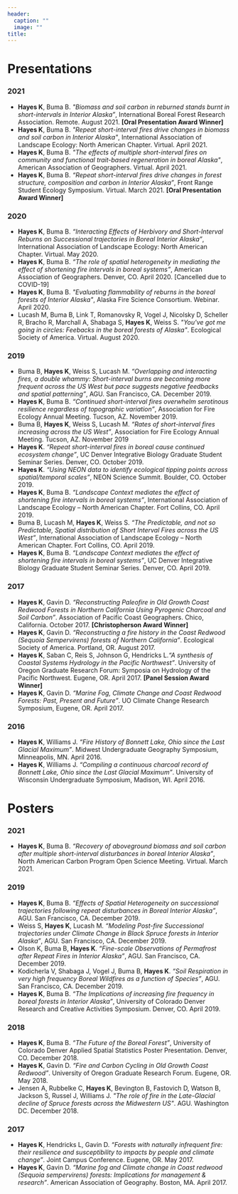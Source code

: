 ```yaml
---
header:
  caption: ""
  image: ""
title: 
---
```


# Presentations

### 2021
- **Hayes K**, Buma B. *"Biomass and soil carbon in reburned stands burnt in short-intervals in Interior Alaska”*, International Boreal Forest Research Association. Remote. August 2021. **[Oral Presentation Award Winner]**
- **Hayes K**, Buma B. *"Repeat short-interval fires drive changes in biomass and soil carbon in Interior Alaska"*, International Association of Landscape Ecology: North American Chapter. Virtual. April 2021.
- **Hayes K**, Buma B. *"The effects of multiple short-interval fires on community and functional trait-based regeneration in boreal Alaska"*, American Association of Geographers. Virtual. April 2021. 
- **Hayes K**, Buma B. *“Repeat short-interval fires drive changes in forest structure, composition and carbon in Interior Alaska”*, Front Range Student Ecology Symposium. Virtual. March 2021. **[Oral Presentation Award Winner]**

### 2020
- **Hayes K**, Buma B. *“Interacting Effects of Herbivory and Short-Interval Reburns on Successional trajectories in Boreal Interior Alaska”*, International Association of Landscape Ecology: North American Chapter. Virtual. May 2020. 
- **Hayes K**, Buma B. *“The role of spatial heterogeneity in mediating the effect of shortening fire intervals in boreal systems”*, American Association of Geographers. Denver, CO. April 2020. [Cancelled due to COVID-19]
- **Hayes K**, Buma B. *"Evaluating flammability of reburns in the boreal forests of Interior Alaska"*, Alaska Fire Science Consortium. Webinar. April 2020. 
- Lucash M, Buma B, Link T, Romanovsky R, Vogel J, Nicolsky D, Scheller R, Bracho R, Marchall A, Shabaga S, **Hayes K**, Weiss S. *"You've got me going in circles: Feebacks in the boreal forests of Alaska"*. Ecological Society of America. Virtual. August 2020.

### 2019
- Buma B, **Hayes K**, Weiss S, Lucash M. *“Overlapping and interacting fires, a double whammy: Short-interval burns are becoming more frequent across the US West but pace suggests negative feedbacks and spatial patterning”*, AGU. San Francisco, CA. December 2019.
- **Hayes K**, Buma B. *“Continued short-interval fires overwhelm serotinous resilience regardless of topographic variation”*, Association for Fire Ecology Annual Meeting. Tucson, AZ. November 2019. 
- Buma B, **Hayes K**, Weiss S, Lucash M. *“Rates of short-interval fires increasing across the US West”*, Association for Fire Ecology Annual Meeting. Tucson, AZ. November 2019
- **Hayes K**. *“Repeat short-interval fires in boreal cause continued ecosystem change”*, UC Denver Integrative Biology Graduate Student Seminar Series. Denver, CO. October 2019.
- **Hayes K**. *“Using NEON data to identify ecological tipping points across spatial/temporal scales”*, NEON Science Summit. Boulder, CO. October 2019. 
- **Hayes K**, Buma B. *“Landscape Context mediates the effect of shortening fire intervals in boreal systems”*, International Association of Landscape Ecology – North American Chapter. Fort Collins, CO. April 2019.
- Buma B, Lucash M, **Hayes K**, Weiss S. *“The Predictable, and not so Predictable, Spatial distribution of Short Interval Fires across the US West”*, International Association of Landscape Ecology – North American Chapter. Fort Collins, CO. April 2019.
- **Hayes K**, Buma B. *“Landscape Context mediates the effect of shortening fire intervals in boreal systems”*, UC Denver Integrative Biology Graduate Student Seminar Series. Denver, CO. April 2019.

### 2017
- **Hayes K**, Gavin D. *“Reconstructing Paleofire in Old Growth Coast Redwood Forests in Northern California Using Pyrogenic Charcoal and Soil Carbon”*. Association of Pacific Coast Geographers. Chico, California. October 2017. **[Christopherson Award Winner]**
- **Hayes K**, Gavin D. *“Reconstructing a fire history in the Coast Redwood (Sequoia Sempervirens) forests of Northern California”*. Ecological Society of America. Portland, OR. August 2017. 
- **Hayes K**, Saban C, Reis S, Johnson G, Hendricks L.*“A synthesis of Coastal Systems Hydrology in the Pacific Northwest”*. University of Oregon Graduate Research Forum: Symposia on Hydrology of the Pacific Northwest. Eugene, OR. April 2017. **[Panel Session Award Winner]**
- **Hayes K**, Gavin D. *“Marine Fog, Climate Change and Coast Redwood Forests: Past, Present and Future”*. UO Climate Change Research Symposium, Eugene, OR. April 2017.

### 2016
- **Hayes K**, Williams J. *“Fire History of Bonnett Lake, Ohio since the Last Glacial Maximum”*. Midwest Undergraduate Geography Symposium, Minneapolis, MN. April 2016.
- **Hayes K**, Williams J. *“Compiling a continuous charcoal record of Bonnett Lake, Ohio since the Last Glacial Maximum”*. University of Wisconsin Undergraduate Symposium, Madison, WI. April 2016.


# Posters

### 2021
- **Hayes K**, Buma B. *“Recovery of aboveground biomass and soil carbon after multiple short-interval disturbances in boreal Interior Alaska”*, North American Carbon Program Open Science Meeting. Virtual. March 2021. 

### 2019
- **Hayes K**, Buma B. *“Effects of Spatial Heterogeneity on successional trajectories following repeat disturbances in Boreal Interior Alaska”*, AGU. San Francisco, CA. December 2019. 
- Weiss S, **Hayes K**, Lucash M. *“Modeling Post-fire Successional trajectories under Climate Change in Black Spruce forests in Interior Alaska”*, AGU. San Francisco, CA. December 2019.  
- Olson K, Buma B, **Hayes K**. *“Fine-scale Observations of Permafrost after Repeat Fires in Interior Alaska”*, AGU. San Francisco, CA. December 2019.
-	Kodicherla V, Shabaga J, Vogel J, Buma B, **Hayes K**. *“Soil Respiration in very high frequency Boreal Wildfires as a function of Species”*, AGU. San Francisco, CA. December 2019.
-	**Hayes K**, Buma B. *“The Implications of increasing fire frequency in boreal forests in Interior Alaska”*, University of Colorado Denver Research and Creative Activities Symposium. Denver, CO. April 2019. 

### 2018

-	**Hayes K**, Buma B. *“The Future of the Boreal Forest”*, University of Colorado Denver Applied Spatial Statistics Poster Presentation. Denver, CO. December 2018. 
-	**Hayes K**, Gavin D. *“Fire and Carbon Cycling in Old Growth Coast Redwood”*. University of Oregon Graduate Research Forum. Eugene, OR. May 2018. 
- Jensen A, Rubbelke C, **Hayes K**, Bevington B, Fastovich D, Watson B, Jackson S, Russel J, Williams J. *"The role of fire in the Late-Glacial decline of Spruce forests across the Midwestern US"*. AGU. Washington DC. December 2018. 


### 2017

-	**Hayes K**, Hendricks L, Gavin D. *“Forests with naturally infrequent fire: their resilience and susceptibility to impacts by people and climate change”*. Joint Campus Conference. Eugene, OR. May 2017. 
-	**Hayes K**, Gavin D. *“Marine fog and Climate change in Coast redwood (Sequoia sempervirens) forests: Implications for management & research”*. American Association of Geography. Boston, MA. April 2017.

